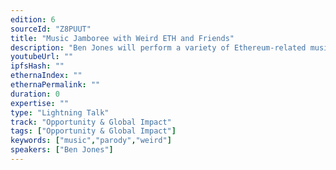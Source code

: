 ```yaml
---
edition: 6
sourceId: "Z8PUUT"
title: "Music Jamboree with Weird ETH and Friends"
description: "Ben Jones will perform a variety of Ethereum-related musical songs with a set of web3 guests including Georgios Konstantopulous and Ed Solomon."
youtubeUrl: ""
ipfsHash: ""
ethernaIndex: ""
ethernaPermalink: ""
duration: 0
expertise: ""
type: "Lightning Talk"
track: "Opportunity & Global Impact"
tags: ["Opportunity & Global Impact"]
keywords: ["music","parody","weird"]
speakers: ["Ben Jones"]
---
```


